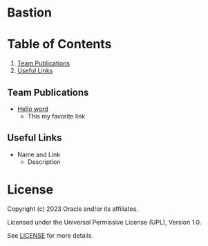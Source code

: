 # Bastion
 
<Product description>
 
# Table of Contents
 
1. [Team Publications](#team-publications)
2. [Useful Links](#useful-uinks)
 
## Team Publications
  
- [Hello word](https://wwww.oracle.com)
    - This my favorite link
 
## Useful Links
 
- Name and Link
    - Description
 
# License
 
Copyright (c) 2023 Oracle and/or its affiliates.
 
Licensed under the Universal Permissive License (UPL), Version 1.0.
 
See [LICENSE](https://github.com/oracle-devrel/technology-engineering/blob/folder-structure/LICENSE) for more details.
